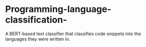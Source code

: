 # Programming-language-classification-
A BERT-based text classifier that classifies code snippets into the languages they were written in.


